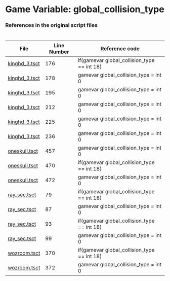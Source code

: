 # Game Variable: global_collision_type
### References in the original script files

#

| File | Line Number | Reference code |
| --- | --- | --- |
| [kinghd_3.tsct](../../../out/kinghd_3.tsct#L176) | 176 | if(gamevar global_collision_type == int 18) |
| [kinghd_3.tsct](../../../out/kinghd_3.tsct#L178) | 178 | gamevar global_collision_type = int 0 |
| [kinghd_3.tsct](../../../out/kinghd_3.tsct#L195) | 195 | gamevar global_collision_type = int 0 |
| [kinghd_3.tsct](../../../out/kinghd_3.tsct#L212) | 212 | gamevar global_collision_type = int 0 |
| [kinghd_3.tsct](../../../out/kinghd_3.tsct#L225) | 225 | gamevar global_collision_type = int 0 |
| [kinghd_3.tsct](../../../out/kinghd_3.tsct#L236) | 236 | gamevar global_collision_type = int 0 |
| [oneskull.tsct](../../../out/oneskull.tsct#L457) | 457 | gamevar global_collision_type = int 0 |
| [oneskull.tsct](../../../out/oneskull.tsct#L470) | 470 | if(gamevar global_collision_type == int 18) |
| [oneskull.tsct](../../../out/oneskull.tsct#L472) | 472 | gamevar global_collision_type = int 0 |
| [ray_sec.tsct](../../../out/ray_sec.tsct#L79) | 79 | if(gamevar global_collision_type == int 18) |
| [ray_sec.tsct](../../../out/ray_sec.tsct#L87) | 87 | gamevar global_collision_type = int 0 |
| [ray_sec.tsct](../../../out/ray_sec.tsct#L93) | 93 | if(gamevar global_collision_type == int 18) |
| [ray_sec.tsct](../../../out/ray_sec.tsct#L99) | 99 | gamevar global_collision_type = int 0 |
| [wozroom.tsct](../../../out/wozroom.tsct#L370) | 370 | if(gamevar global_collision_type == int 18) |
| [wozroom.tsct](../../../out/wozroom.tsct#L372) | 372 | gamevar global_collision_type = int 0 |
